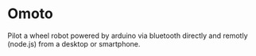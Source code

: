 # Omoto
Pilot a wheel robot powered by arduino via bluetooth directly and remotly (node.js) from a desktop or smartphone.
